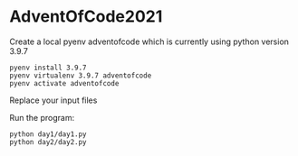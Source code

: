 # AdventOfCode2021

Create a local pyenv adventofcode which is currently using python version 3.9.7
```
pyenv install 3.9.7
pyenv virtualenv 3.9.7 adventofcode
pyenv activate adventofcode
```

Replace your input files

Run the program:
```shell
python day1/day1.py
python day2/day2.py
```